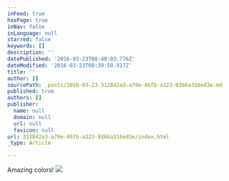 ```yaml
---
inFeed: true
hasPage: true
inNav: false
inLanguage: null
starred: false
keywords: []
description: ''
datePublished: '2016-03-23T08:40:03.776Z'
dateModified: '2016-03-23T08:39:50.917Z'
title: ''
author: []
sourcePath: _posts/2016-03-23-312842a3-a79e-46fb-a323-9366a316ed3e.md
published: true
authors: []
publisher:
  name: null
  domain: null
  url: null
  favicon: null
url: 312842a3-a79e-46fb-a323-9366a316ed3e/index.html
_type: Article

---
```

Amazing colors!
![](https://the-grid-user-content.s3-us-west-2.amazonaws.com/44464698-9776-4ac2-8496-477a2cc419e8.jpg)